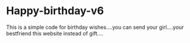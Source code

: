# Happy-birthday-v6
This is a simple code for birthday wishes....you can send your girl....your bestfriend this website instead of gift....
